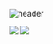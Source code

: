![header](https://capsule-render.vercel.app/api?type=wave&color=auto&height=300&section=header&text=SungMuk%20Lim😎&fontSize=75)

<img src="https://img.shields.io/badge/리액트-61DAFB?style=flat&logo=React&logoColor=white"/>
<img src="https://img.shields.io/badge/HTML5-E34F26?style=flat&logo=html5&logoColor=white"/>






































<!--
**MaxiMuks/MaxiMuks** is a ✨ _special_ ✨ repository because its `README.md` (this file) appears on your GitHub profile.

Here are some ideas to get you started:

- 🔭 I’m currently working on ...
- 🌱 I’m currently learning
- 👯 I’m looking to collaborate on ...
- 🤔 I’m looking for help with ...
- 💬 Ask me about ...
- 📫 How to reach me: ...
- 😄 Pronouns: ...
- ⚡ Fun fact: ...
-->
